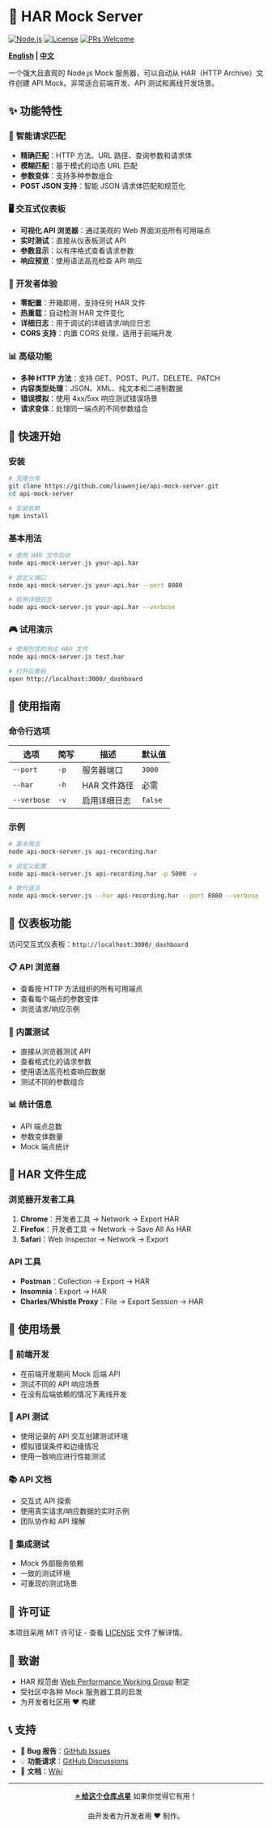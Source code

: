 # 🚀 HAR Mock Server

[![Node.js](https://img.shields.io/badge/Node.js-18%2B-green.svg)](https://nodejs.org/)
[![License](https://img.shields.io/badge/License-MIT-blue.svg)](LICENSE)
[![PRs Welcome](https://img.shields.io/badge/PRs-welcome-brightgreen.svg)](CONTRIBUTING.md)

**[English](README.md) | [中文](README_zh.md)**

一个强大且直观的 Node.js Mock 服务器，可以自动从 HAR（HTTP Archive）文件创建 API Mock。非常适合前端开发、API 测试和离线开发场景。

## ✨ 功能特性

### 🎯 **智能请求匹配**
- **精确匹配**：HTTP 方法、URL 路径、查询参数和请求体
- **模糊匹配**：基于模式的动态 URL 匹配
- **参数变体**：支持多种参数组合
- **POST JSON 支持**：智能 JSON 请求体匹配和规范化

### 🖥️ **交互式仪表板**
- **可视化 API 浏览器**：通过美观的 Web 界面浏览所有可用端点
- **实时测试**：直接从仪表板测试 API
- **参数显示**：以有序格式查看请求参数
- **响应预览**：使用语法高亮检查 API 响应

### 🔧 **开发者体验**
- **零配置**：开箱即用，支持任何 HAR 文件
- **热重载**：自动检测 HAR 文件变化
- **详细日志**：用于调试的详细请求/响应日志
- **CORS 支持**：内置 CORS 处理，适用于前端开发

### 📊 **高级功能**
- **多种 HTTP 方法**：支持 GET、POST、PUT、DELETE、PATCH
- **内容类型处理**：JSON、XML、纯文本和二进制数据
- **错误模拟**：使用 4xx/5xx 响应测试错误场景
- **请求变体**：处理同一端点的不同参数组合

## 🚀 快速开始

### 安装

```bash
# 克隆仓库
git clone https://github.com/liuwenjie/api-mock-server.git
cd api-mock-server

# 安装依赖
npm install
```

### 基本用法

```bash
# 使用 HAR 文件启动
node api-mock-server.js your-api.har

# 自定义端口
node api-mock-server.js your-api.har --port 8080

# 启用详细日志
node api-mock-server.js your-api.har --verbose
```

### 🎮 试用演示

```bash
# 使用包含的测试 HAR 文件
node api-mock-server.js test.har

# 打开仪表板
open http://localhost:3000/_dashboard
```

## 📖 使用指南

### 命令行选项

| 选项 | 简写 | 描述 | 默认值 |
|------|------|------|--------|
| `--port` | `-p` | 服务器端口 | `3000` |
| `--har` | `-h` | HAR 文件路径 | 必需 |
| `--verbose` | `-v` | 启用详细日志 | `false` |

### 示例

```bash
# 基本用法
node api-mock-server.js api-recording.har

# 自定义配置
node api-mock-server.js api-recording.har -p 5000 -v

# 替代语法
node api-mock-server.js --har api-recording.har --port 8080 --verbose
```

## 🎨 仪表板功能

访问交互式仪表板：`http://localhost:3000/_dashboard`

### 📋 **API 浏览器**
- 查看按 HTTP 方法组织的所有可用端点
- 查看每个端点的参数变体
- 浏览请求/响应示例

### 🧪 **内置测试**
- 直接从浏览器测试 API
- 查看格式化的请求参数
- 使用语法高亮检查响应数据
- 测试不同的参数组合

### 📊 **统计信息**
- API 端点总数
- 参数变体数量
- Mock 端点统计

## 📁 HAR 文件生成

### 浏览器开发者工具
1. **Chrome**：开发者工具 → Network → Export HAR
2. **Firefox**：开发者工具 → Network → Save All As HAR
3. **Safari**：Web Inspector → Network → Export

### API 工具
- **Postman**：Collection → Export → HAR
- **Insomnia**：Export → HAR
- **Charles/Whistle Proxy**：File → Export Session → HAR

## 🎯 使用场景

### 🔨 **前端开发**
- 在前端开发期间 Mock 后端 API
- 测试不同的 API 响应场景
- 在没有后端依赖的情况下离线开发

### 🧪 **API 测试**
- 使用记录的 API 交互创建测试环境
- 模拟错误条件和边缘情况
- 使用一致响应进行性能测试

### 📚 **API 文档**
- 交互式 API 探索
- 使用真实请求/响应数据的实时示例
- 团队协作和 API 理解

### 🔄 **集成测试**
- Mock 外部服务依赖
- 一致的测试环境
- 可重现的测试场景

## 📝 许可证

本项目采用 MIT 许可证 - 查看 [LICENSE](LICENSE) 文件了解详情。

## 🙏 致谢

- HAR 规范由 [Web Performance Working Group](https://w3c.github.io/web-performance/specs/HAR/Overview.html) 制定
- 受社区中各种 Mock 服务器工具的启发
- 为开发者社区用 ❤️ 构建

## 📞 支持

- 🐛 **Bug 报告**：[GitHub Issues](https://github.com/liuwenjie/api-mock-server/issues)
- 💡 **功能请求**：[GitHub Discussions](https://github.com/liuwenjie/api-mock-server/discussions)
- 📖 **文档**：[Wiki](https://github.com/liuwenjie/api-mock-server/wiki)

---

<div align="center">

**[⭐ 给这个仓库点星](https://github.com/liuwenjie/api-mock-server)** 如果你觉得它有用！

由开发者为开发者用 ❤️ 制作。

</div>
